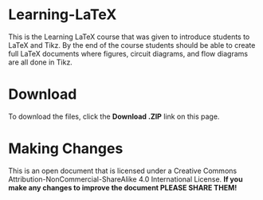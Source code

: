 # Learning-LaTeX
This is the Learning LaTeX course that was given to introduce students to LaTeX and Tikz. By the end of the course students should be able to create full LaTeX documents where figures, circuit diagrams, and flow diagrams are all done in Tikz.

# Download
To download the files, click the **Download .ZIP** link on this page.

# Making Changes
This is an open document that is licensed under a Creative Commons Attribution-NonCommercial-ShareAlike 4.0 International License. **If you make any changes to improve the document PLEASE SHARE THEM!**
